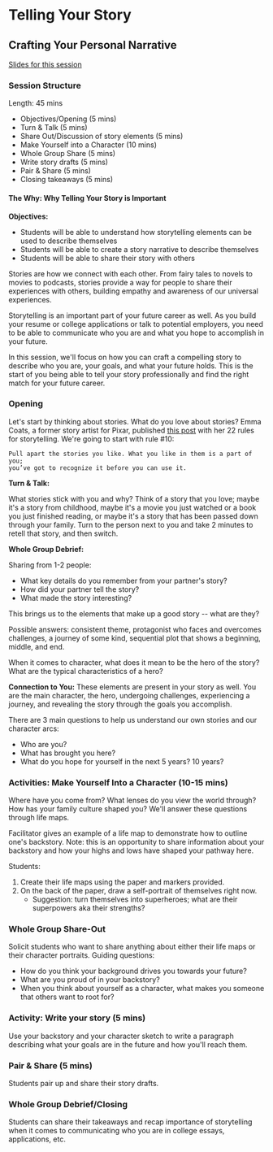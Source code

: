 # Telling Your Story

## Crafting Your Personal Narrative

[Slides for this session](https://docs.google.com/presentation/d/1N7noWgsmeepQpW_5SgF3s7LroeyGi5y5kRxi2A1wBwM/edit?usp=sharing)

### Session Structure

Length: 45 mins

* Objectives/Opening (5 mins)
* Turn & Talk (5 mins)
* Share Out/Discussion of story elements (5 mins)
* Make Yourself into a Character (10 mins)
* Whole Group Share (5 mins)
* Write story drafts (5 mins)
* Pair & Share (5 mins)
* Closing takeaways (5 mins)

#### The Why: Why Telling Your Story is Important
**Objectives:**
* Students will be able to understand how storytelling elements can be used to describe themselves
* Students will be able to create a story narrative to describe themselves
* Students will be able to share their story with others

Stories are how we connect with each other. From fairy tales to novels to movies to podcasts, stories provide a way for people to share their experiences with others, building empathy and awareness of our universal experiences.

Storytelling is an important part of your future career as well. As you build your resume or college applications or talk to potential employers, you need to be able to communicate who you are and what you hope to accomplish in your future. 

In this session, we'll focus on how you can craft a compelling story to describe who you are, your goals, and what your future holds. This is the start of you being able to tell your story professionally and find the right match for your future career.

### Opening
Let's start by thinking about stories. What do you love about stories? Emma Coats, a former story artist for Pixar, published [this post](http://storyshots.tumblr.com/post/25032057278/22-storybasics-ive-picked-up-in-my-time-at-pixar) with her 22 rules for storytelling. We're going to start with rule #10:

    Pull apart the stories you like. What you like in them is a part of you; 
    you’ve got to recognize it before you can use it.

**Turn & Talk:**

What stories stick with you and why? Think of a story that you love; maybe it's a story from childhood, maybe it's a movie you just watched or a book you just finished reading, or maybe it's a story that has been passed down through your family. Turn to the person next to you and take 2 minutes to retell that story, and then switch.

**Whole Group Debrief:**

Sharing from 1-2 people:

* What key details do you remember from your partner's story?
* How did your partner tell the story? 
* What made the story interesting?

This brings us to the elements that make up a good story -- what are they?

Possible answers: consistent theme, protagonist who faces and overcomes challenges, a journey of some kind, sequential plot that shows a beginning, middle, and end.

When it comes to character, what does it mean to be the hero of the story? What are the typical characteristics of a hero? 

**Connection to You:**
These elements are present in your story as well. You are the main character, the hero, undergoing challenges, experiencing a journey, and revealing the story through the goals you accomplish.

There are 3 main questions to help us understand our own stories and our character arcs:
* Who are you?
* What has brought you here?
* What do you hope for yourself in the next 5 years? 10 years?

### Activities: Make Yourself Into a Character (10-15 mins)
Where have you come from? What lenses do you view the world through? How has your family culture shaped you? We'll answer these questions through life maps.

Facilitator gives an example of a life map to demonstrate how to outline one's backstory. Note: this is an opportunity to share information about your backstory and how your highs and lows have shaped your pathway here.

Students:
1. Create their life maps using the paper and markers provided. 
2. On the back of the paper, draw a self-portrait of themselves right now. 
	* Suggestion: turn themselves into superheroes; what are their superpowers aka their strengths?

### Whole Group Share-Out
Solicit students who want to share anything about either their life maps or their character portraits. Guiding questions:

* How do you think your background drives you towards your future? 
* What are you proud of in your backstory?
* When you think about yourself as a character, what makes you someone that others want to root for?

### Activity: Write your story (5 mins)
Use your backstory and your character sketch to write a paragraph describing what your goals are in the future and how you'll reach them.

### Pair & Share (5 mins)
Students pair up and share their story drafts.

### Whole Group Debrief/Closing
Students can share their takeaways and recap importance of storytelling when it comes to communicating who you are in college essays, applications, etc.
